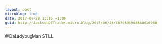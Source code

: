 ```yaml
---
layout: post
microblog: true
date: 2017-06-28 13:16 +1300
guid: http://JacksonOfTrades.micro.blog/2017/06/28/t879855908888616960.html
---
```

@DaLadybugMan STILL.
